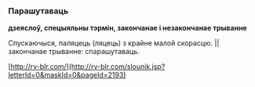 ### Парашутаваць
**дзеяслоў, спецыяльны тэрмін, закончанае і незакончанае трыванне**

Спускаючыся, паляцець (ляцець) з крайне малой скорасцю. || закончанае трыванне: спарашутаваць.

<a rel="author">[http://rv-blr.com/](http://rv-blr.com/slounik.jsp?letterId=0&maskId=0&pageId=2193)</a>
